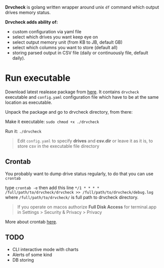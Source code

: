 **Drvcheck** is golang written wrapper around unix `df` command which output drives memory status.

**Drvcheck adds ability of:**
- custom configuration via yaml file
- select which drives you want keep eye on
- select output memory unit (from KB to JB, default GB)
- select which columns you want to store (default all)
- storing parsed output in CSV file (daily or continuously file, default daily).

# Run executable
Download latest realease package from [here](https://github.com/Xrzys/drvcheck/releases "here").
It contains `drvcheck` executable and `config.yaml` configuration file which have to be at the same location as executable.

Unpack the package and go to drvcheck directory, from there:

Make it executable:
`sudo chmod +x ./drvcheck`

Run it:
`./drvcheck`

> Edit `config.yaml` to specify **drives** and **csv.dir** or leave it as it is, to store csv in the executable file directory

## Crontab

You probably want to dump drive status regularly, to do that you can use `crontab`

type `crontab -e` then add this line
`*/1 * * * * /full/path/to/drvcheck/drvcheck >> /full/path/to/drvcheck/debug.log` 
where `/full/path/to/drvcheck/` is full path to drvcheck directory.

> If you operate on macos authorize **Full Disk Access** for terminal.app in Settings > Security & Privacy > Privacy



More about crontab [here](https://man7.org/linux/man-pages/man5/crontab.5.html "here").



## TODO
- CLI interactive mode with charts
- Alerts of some kind
- DB storing



